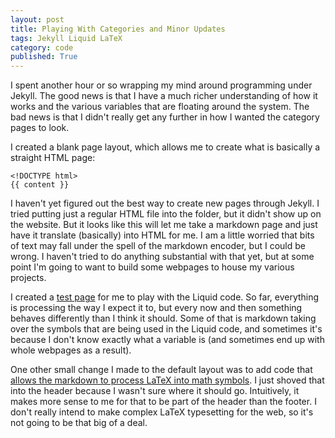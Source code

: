 ```yaml
---
layout: post
title: Playing With Categories and Minor Updates
tags: Jekyll Liquid LaTeX
category: code
published: True
---
```


I spent another hour or so wrapping my mind around programming under Jekyll. The good news is that I have a much richer understanding of how it works and the various variables that are floating around the system. The bad news is that I didn't really get any further in how I wanted the category pages to look.

I created a blank page layout, which allows me to create what is basically a straight HTML page:

```
<!DOCTYPE html>
{{ content }}
```

I haven't yet figured out the best way to create new pages through Jekyll. I tried putting just a regular HTML file into the folder, but it didn't show up on the website. But it looks like this will let me take a markdown page and just have it translate (basically) into HTML for me. I am a little worried that bits of text may fall under the spell of the markdown encoder, but I could be wrong. I haven't tried to do anything substantial with that yet, but at some point I'm going to want to build some webpages to house my various projects.

I created a [test page](https://aaronwongnsc.github.io/test/) for me to play with the Liquid code. So far, everything is processing the way I expect it to, but every now and then something behaves differently than I think it should. Some of that is markdown taking over the symbols that are being used in the Liquid code, and sometimes it's because I don't know exactly what a variable is (and sometimes end up with whole webpages as a result).

One other small change I made to the default layout was to add code that [allows the markdown to process LaTeX into math symbols](http://www.iangoodfellow.com/blog/jekyll/markdown/tex/2016/11/07/latex-in-markdown.html). I just shoved that into the header because I wasn't sure where it should go. Intuitively, it makes more sense to me for that to be part of the header than the footer. I don't really intend to make complex LaTeX typesetting for the web, so it's not going to be that big of a deal.
